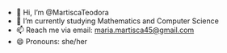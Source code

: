 - 👋 Hi, I’m @MartiscaTeodora
- 🌱 I’m currently studying Mathematics and Computer Science
- 📫 Reach me via email: maria.martisca45@gmail.com
- 😄 Pronouns: she/her

